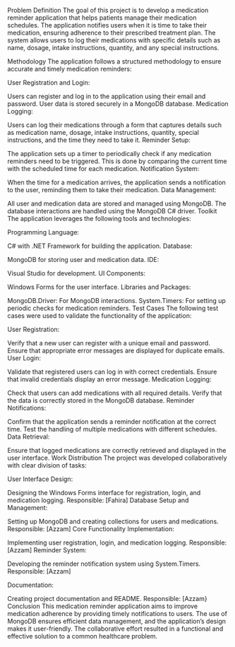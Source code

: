 Problem Definition
The goal of this project is to develop a medication reminder application that helps patients manage their medication schedules. The application notifies users when it is time to take their medication, ensuring adherence to their prescribed treatment plan. The system allows users to log their medications with specific details such as name, dosage, intake instructions, quantity, and any special instructions.

Methodology
The application follows a structured methodology to ensure accurate and timely medication reminders:

User Registration and Login:

Users can register and log in to the application using their email and password. User data is stored securely in a MongoDB database.
Medication Logging:

Users can log their medications through a form that captures details such as medication name, dosage, intake instructions, quantity, special instructions, and the time they need to take it.
Reminder Setup:

The application sets up a timer to periodically check if any medication reminders need to be triggered. This is done by comparing the current time with the scheduled time for each medication.
Notification System:

When the time for a medication arrives, the application sends a notification to the user, reminding them to take their medication.
Data Management:

All user and medication data are stored and managed using MongoDB. The database interactions are handled using the MongoDB C# driver.
Toolkit
The application leverages the following tools and technologies:

Programming Language:

C# with .NET Framework for building the application.
Database:

MongoDB for storing user and medication data.
IDE:

Visual Studio for development.
UI Components:

Windows Forms for the user interface.
Libraries and Packages:

MongoDB.Driver: For MongoDB interactions.
System.Timers: For setting up periodic checks for medication reminders.
Test Cases
The following test cases were used to validate the functionality of the application:

User Registration:

Verify that a new user can register with a unique email and password.
Ensure that appropriate error messages are displayed for duplicate emails.
User Login:

Validate that registered users can log in with correct credentials.
Ensure that invalid credentials display an error message.
Medication Logging:

Check that users can add medications with all required details.
Verify that the data is correctly stored in the MongoDB database.
Reminder Notifications:

Confirm that the application sends a reminder notification at the correct time.
Test the handling of multiple medications with different schedules.
Data Retrieval:

Ensure that logged medications are correctly retrieved and displayed in the user interface.
Work Distribution
The project was developed collaboratively with clear division of tasks:

User Interface Design:

Designing the Windows Forms interface for registration, login, and medication logging.
Responsible: [Fahira]
Database Setup and Management:

Setting up MongoDB and creating collections for users and medications.
Responsible: [Azzam]
Core Functionality Implementation:

Implementing user registration, login, and medication logging.
Responsible: [Azzam]
Reminder System:

Developing the reminder notification system using System.Timers.
Responsible: [Azzam]

Documentation:

Creating project documentation and README.
Responsible: [Azzam}
Conclusion
This medication reminder application aims to improve medication adherence by providing timely notifications to users. The use of MongoDB ensures efficient data management, and the application’s design makes it user-friendly. The collaborative effort resulted in a functional and effective solution to a common healthcare problem.
